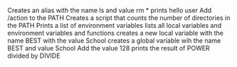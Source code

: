 Creates an alias with the name ls and value rm *
prints hello user
Add /action to the PATH
Creates a script that counts the number of directories in the PATH
Prints a list of environment variables
lists all local variables and environment variables and functions
creates a new local variable with the name BEST with the value School
creates a global variable wih the name BEST and value School
Add the value 128
prints the result of POWER divided by DIVIDE        
